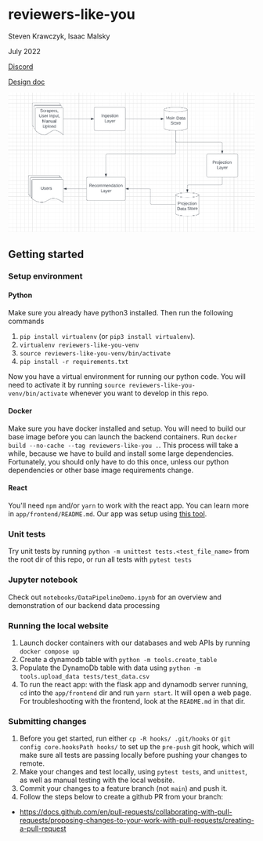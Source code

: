 # reviewers-like-you
Steven Krawczyk, Isaac Malsky

July 2022

[Discord](https://discord.com/channels/1001211644745109537/1001211645252616224)

[Design doc](https://docs.google.com/document/d/1sPTaOpxOl5q8VmGsr-TLnwGrpLGtXugPjhlEqxvhL1Q/edit)

![image info](./images/SystemDesign.png)

## Getting started

### Setup environment

#### Python

Make sure you already have python3 installed. Then run the following commands
1. `pip install virtualenv` (or `pip3 install virtualenv`).
2. `virtualenv reviewers-like-you-venv`
3. `source reviewers-like-you-venv/bin/activate`
4. `pip install -r requirements.txt`

Now you have a virtual environment for running our python code. You will need to activate it by running `source reviewers-like-you-venv/bin/activate` whenever you want to develop in this repo.

#### Docker

Make sure you have docker installed and setup. You will need to build our base image before you can launch the backend containers. Run `docker build --no-cache --tag reviewers-like-you .`. This process will take a while, because we have to build and install some large dependencies. Fortunately, you should only have to do this once, unless our python dependencies or other base image requirements change.

#### React

You'll need `npm` and/or `yarn` to work with the react app. You can learn more in `app/frontend/README.md`. Our app was setup using [this tool](https://github.com/facebook/create-react-app).

### Unit tests

Try unit tests by running `python -m unittest tests.<test_file_name>` from the root dir of this repo, or run all tests with `pytest tests` 

### Jupyter notebook

Check out `notebooks/DataPipelineDemo.ipynb` for an overview and demonstration of our backend data processing

### Running the local website

1. Launch docker containers with our databases and web APIs by running `docker compose up`
2. Create a dynamodb table with `python -m tools.create_table`
3. Populate the DynamoDb table with data using `python -m tools.upload_data tests/test_data.csv`
4. To run the react app: with the flask app and dynamodb server running, `cd` into the `app/frontend` dir and run `yarn start`. It will open a web page. For troubleshooting with the frontend, look at the `README.md` in that dir.

### Submitting changes

1. Before you get started, run either `cp -R hooks/ .git/hooks` or `git config core.hooksPath hooks/` to set up the `pre-push` git hook, which will make sure all tests are passing locally before pushing your changes to remote.
2. Make your changes and test locally, using `pytest tests`, and `unittest`, as well as manual testing with the local website.
3. Commit your changes to a feature branch (not `main`) and push it.
4. Follow the steps below to create a github PR from your branch:  
 * https://docs.github.com/en/pull-requests/collaborating-with-pull-requests/proposing-changes-to-your-work-with-pull-requests/creating-a-pull-request

